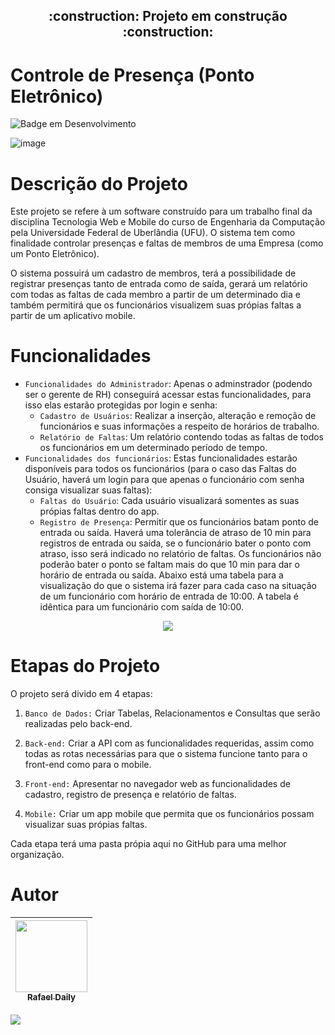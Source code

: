 
<h2 align="center"> 
    :construction:  Projeto em construção  :construction:
</h2>

# Controle de Presença (Ponto Eletrônico)

![Badge em Desenvolvimento](http://img.shields.io/static/v1?label=STATUS&message=EM%20DESENVOLVIMENTO&color=GREEN&style=for-the-badge)


![image](https://user-images.githubusercontent.com/119074384/215282635-53443d7a-c311-4fa8-acc6-c5f9bbef17d1.png)





# Descrição do Projeto
Este projeto se refere à um software construído para um trabalho final da disciplina Tecnologia Web e Mobile do curso de Engenharia da Computação pela Universidade Federal de Uberlândia (UFU). O sistema tem como finalidade controlar presenças e faltas de membros de uma Empresa  (como um Ponto Eletrônico).

O sistema possuirá um cadastro de membros, terá a possibilidade de registrar presenças tanto de entrada como de saída, gerará um relatório com todas as faltas de cada membro a partir de um determinado dia e também permitirá que os funcionários visualizem suas própias faltas a partir de um aplicativo mobile.


# Funcionalidades

- `Funcionalidades do Administrador`: Apenas o adminstrador (podendo ser o gerente de RH) conseguirá acessar estas funcionalidades, para isso elas estarão protegidas por login e senha:
    - `Cadastro de Usuários`: Realizar a inserção, alteração e remoção de funcionários e suas informações a respeito de horários de trabalho.
    - `Relatório de Faltas`: Um relatório contendo todas as faltas de todos os funcionários em um determinado período de tempo.
- `Funcionalidades dos funcionários`: Estas funcionalidades estarão disponíveis para todos os funcionários (para o caso das Faltas do Usuário, haverá um login para que apenas o funcionário com senha consiga visualizar suas faltas):
    - `Faltas do Usuário`: Cada usuário visualizará somentes as suas própias faltas dentro do app.
    - `Registro de Presença`: Permitir que os funcionários batam ponto de entrada ou saída. Haverá uma tolerância de atraso de 10 min para registros de entrada ou saída, se o funcionário bater o ponto com atraso, isso será indicado no relatório de faltas. Os funcionários não poderão bater o ponto se faltam mais do que 10 min para dar o horário de entrada ou saída. Abaixo está uma tabela para a visualização do que o sistema irá fazer para cada caso na situação de um funcionário com horário de entrada de 10:00. A tabela é idêntica para um funcionário com saída de 10:00.

<p align="center">
  <img src="https://user-images.githubusercontent.com/119074384/215286872-e84d7740-55dd-439f-b162-868c0ef0cf5e.png" />
</p>



# Etapas do Projeto

O projeto será divido em 4 etapas:

1. `Banco de Dados:` Criar Tabelas, Relacionamentos e Consultas que serão realizadas pelo back-end.

2. `Back-end:` Criar a API com as funcionalidades requeridas, assim como todas as rotas necessárias para que o sistema funcione tanto para o front-end como para o mobile.

3. `Front-end:` Apresentar no navegador web as funcionalidades de cadastro, registro de presença e relatório de faltas.

4. `Mobile:` Criar um app mobile que permita que os funcionários possam visualizar suas própias faltas.

Cada etapa terá uma pasta própia aqui no GitHub para uma melhor organização.

# Autor




  |  [<img src="https://user-images.githubusercontent.com/119074384/215287567-3e825a20-afc6-4f63-9cc4-a1efa604560c.png" width=115><br><sub>Rafael Daily</sub>](https://github.com/rafaeldaily14)|
| :---:

[<img src="https://img.shields.io/badge/linkedin-%230077B5.svg?&style=for-the-badge&logo=linkedin&logoColor=white" />](https://www.linkedin.com/in/rafael-daily-santos-martins-9138741b3/)


